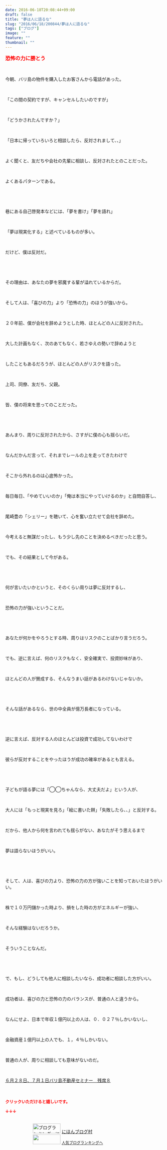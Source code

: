 ```yaml
---
date: 2016-06-18T20:08:44+09:00
draft: false
title: "夢は人に語るな"
slug: "2016/06/18/200844/夢は人に語るな"
tags: ["ブログ"]
image: ""
feature: ""
thumbnail: ""
---
```

<p><font color="#ff0000" size="3"><strong>恐怖の力に勝とう</strong></font></p><br/><p>今朝、バリ島の物件を購入したお客さんから電話があった。</p><br/><p>「この間の契約ですが、キャンセルしたいのですが」</p><br/><p>「どうかされたんですか？」</p><br/><p>「日本に帰っていろいろと相談したら、反対されまして、、」</p><br/><p>よく聞くと、友だちや会社の先輩に相談し、反対されたとのことだった。</p><br/><p>よくあるパターンである。</p><br/><p><br/></p><p>巷にある自己啓発本などには、「夢を書け」「夢を語れ」</p><br/><p>「夢は現実化する」と述べているものが多い。</p><br/><p>だけど、僕は反対だ。</p><br/><p><br/></p><p>その理由は、あなたの夢を邪魔する輩が溢れているからだ。</p><br/><p>そして人は、「喜びの力」より「恐怖の力」のほうが強いから。</p><br/><p>２０年前、僕が会社を辞めようとした時、ほとんどの人に反対された。</p><br/><p>大した計画もなく、次のあてもなく、若さゆえの勢いで辞めようと</p><br/><p>したこともあるだろうが、ほとんどの人がリスクを語った。</p><br/><p>上司、同僚、友だち、父親。</p><br/><p>皆、僕の将来を思ってのことだった。</p><br/><p><br/></p><p>あんまり、周りに反対されたから、さすがに僕の心も揺らいだ。</p><br/><p>なんだかんだ言って、それまでレールの上を走ってきたわけで</p><br/><p>そこから外れるのは心底怖かった。</p><br/><p>毎日毎日、「やめていいのか」「俺は本当にやっていけるのか」と自問自答し、</p><br/><p>尾崎豊の「シェリー」を聴いて、心を奮い立たせて会社を辞めた。</p><br/><p>今考えると無謀だったし、もう少し先のことを決めるべきだったと思う。</p><br/><p>でも、その結果として今がある。</p><br/><p><br/></p><p>何が言いたいかというと、そのくらい周りは夢に反対するし、</p><br/><p>恐怖の力が強いということだ。</p><br/><p><br/></p><p>あなたが何かをやろうとする時、周りはリスクのことばかり言うだろう。</p><br/><p>でも、逆に言えば、何のリスクもなく、安全確実で、投資妙味があり、</p><br/><p>ほとんどの人が賛成する、そんなうまい話があるわけないじゃないか。</p><br/><p><br/></p><p>そんな話があるなら、世の中全員が億万長者になっている。</p><br/><p><br/></p><p>逆に言えば、反対する人のほとんどは投資で成功してないわけで</p><br/><p>彼らが反対することをやったほうが成功の確率があるとも言える。</p><br/><p><br/></p><p>子どもが語る夢には「◯◯ちゃんなら、大丈夫だよ」という人が、</p><br/><p>大人には「もっと現実を見ろ」「絵に書いた餅」「失敗したら、、」と反対する。</p><br/><p>だから、他人から何を言われても揺らがない、あなたがそう思えるまで</p><br/><p>夢は語らないほうがいい。</p><br/><p><br/></p><p>そして、人は、喜びの力より、恐怖の力の方が強いことを知っておいたほうがいい。</p><br/><p>株で１０万円儲かった時より、損をした時の方がエネルギーが強い、</p><br/><p>そんな経験はないだろうか。</p><br/><p>そういうことなんだ。</p><br/><p><br/></p><p>で、もし、どうしても他人に相談したいなら、成功者に相談した方がいい。</p><br/><p>成功者は、喜びの力と恐怖の力のバランスが、普通の人と違うから。</p><br/><p>なんにせよ、日本で年収１億円以上の人は、０．０２７％しかいないし、</p><br/><p>金融資産１億円以上の人でも、１，４％しかいない。</p><br/><p>普通の人が、周りに相談しても意味がないのだ。</p><p><br/></p><p><a href="iin.co.jp" target="_blank">６月２８日、７月１日バリ島不動産セミナー　残席８<br/></a><br/><br/></p><p><font color="#ff0000" size="2"><strong>クリックいただけると嬉しいです。<br/></strong></font></p><p><font color="#ff0000" size="2"><strong>↓↓↓</strong></font></p><p><br/><a href="ranking.html" target="_blank"><img border="0" alt="ブログランキング・にほんブログ村へ" src="data:image/svg+xml;charset=utf-8,%3Csvg%20xmlns%3D%22http%3A%2F%2Fwww.w3.org%2F2000%2Fsvg%22%20title%3D%22Placeholder%20for%20Images%22%20role%3D%22presentation%22%20viewBox%3D%220%200%2088%2031%22%20%2F%3E" width="88" height="31" data-src="https://img-proxy.blog-video.jp/images?url=http%3A%2F%2Fwww.blogmura.com%2Fimg%2Fwww88_31.gif" style="aspect-ratio: auto 88 / 31;"/><noscript><img border="0" alt="ブログランキング・にほんブログ村へ" src="https://img-proxy.blog-video.jp/images?url=http%3A%2F%2Fwww.blogmura.com%2Fimg%2Fwww88_31.gif" width="88" height="31"></noscript></a> <a href="ranking.html" target="_blank">にほんブログ村</a> <br/><a title="人気ブログランキングへ" href="link.php?1804582"><img border="0" src="data:image/svg+xml;charset=utf-8,%3Csvg%20xmlns%3D%22http%3A%2F%2Fwww.w3.org%2F2000%2Fsvg%22%20title%3D%22Placeholder%20for%20Images%22%20role%3D%22presentation%22%20viewBox%3D%220%200%2088%2031%22%20%2F%3E" width="88" height="31" data-src="https://blog.with2.net/img/banner/banner_22.gif" style="aspect-ratio: auto 88 / 31;"/><noscript><img border="0" src="https://blog.with2.net/img/banner/banner_22.gif" width="88" height="31"></noscript></a> <a style="FONT-SIZE: 12px" href="link.php?1804582">人気ブログランキングへ</a> </p>

